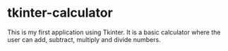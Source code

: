 # tkinter-calculator

This is my first application using Tkinter. It is a basic calculator where the user can add, subtract, multiply and divide numbers.
